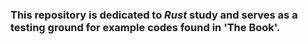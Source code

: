 ### This repository is dedicated to *Rust* study and serves as a testing ground for example codes found in 'The Book'.

